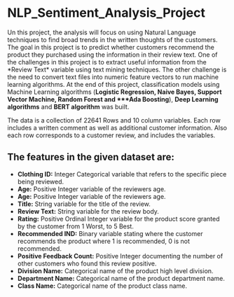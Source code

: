 # NLP_Sentiment_Analysis_Project

<p>Un this project, the analysis will focus on using Natural Language techniques to find broad trends in the written thoughts of the customers.
The goal in this project is to predict whether customers recommend the product they purchased using the information in their review text.
One of the challenges in this project is to extract useful information from the *Review Text* variable using text mining techniques. The other challenge is the need to convert text files into numeric feature vectors to run machine learning algorithms.
At the end of this project, classification models using Machine Learning algorithms (<b>Logistic Regression, Naive Bayes, Support Vector Machine, Random Forest and ***Ada Boosting</b>), <b>Deep Learning algorithms</b> and <b>BERT algorithm</b> was built.</p>

<p>The data is a collection of 22641 Rows and 10 column variables. Each row includes a written comment as well as additional customer information.
Also each row corresponds to a customer review, and includes the variables.</p>


## The features in the given dataset are:
- <b>Clothing ID:</b> Integer Categorical variable that refers to the specific piece being reviewed.
- <b>Age:</b> Positive Integer variable of the reviewers age.
- <b>Age:</b> Positive Integer variable of the reviewers age.
- <b>Title:</b> String variable for the title of the review.
- <b>Review Text:</b> String variable for the review body.
- <b>Rating:</b> Positive Ordinal Integer variable for the product score granted by the customer from 1 Worst, to 5 Best.
- <b>Recommended IND:</b> Binary variable stating where the customer recommends the product where 1 is recommended, 0 is not recommended.
- <b>Positive Feedback Count:</b> Positive Integer documenting the number of other customers who found this review positive.
- <b>Division Name:</b> Categorical name of the product high level division.
- <b>Department Name:</b> Categorical name of the product department name.
- <b>Class Name:</b> Categorical name of the product class name.









